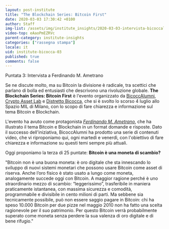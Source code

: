 ```yaml
---
layout: post-institute
title: "The Blockchain Series: Bitcoin First"
date: 2020-03-03 17:30:42 +0100
author: Staff
img-list: /assets/img/institute_insights/2020-03-03-intervista-bicoccalumni-thumb.png
video-top: eAaoPmEZRVc
parent-category: institute-insights
categories: ["rassegna stampa"]
locale: it
uid: institute-bicocca-03
published: true
comments: false
---
```

Puntata 3: Intervista a Ferdinando M. Ametrano

Se ne discute molto, ma su Bitcoin la divisione è radicale, tra scettici che parlano di bolla ed entusiasti che descrivono una rivoluzione globale. **The Blockchain Series: Bitcoin First** è l'evento organizzato da [BicoccAlumni](https://www.bicoccalumni.it/), [Crypto Asset Lab](https://cryptoassetlab.diseade.unimib.it/) e [Distretto Bicocca](https://www.distrettobicocca.it/), che si è svolto lo scorso 4 luglio allo Spazio MIL di Milano, con lo scopo di fare chiarezza e informazione sul tema Bitcoin e Blockchain.

L'evento ha avuto come protagonista [*Ferdinando M. Ametrano*](https://www.ametrano.net), che ha illustrato il tema Bitcoin e Blockchain in un format domande e risposte. Dato il successo dell'iniziativa, BicoccAlumni ha prodotto una serie di contenuti video, che vi riproponiamo qui, ogni martedì e venerdì, con l'obiettivo di fare chiarezza e informazione su questi temi sempre più attuali.

Oggi proponiamo la terza di 25 puntate: **Bitcoin è una moneta di scambio?**

"Bitcoin non è una buona moneta: è oro digitale che sta innescando lo sviluppo di nuovi sistemi monetari che possono usare Bitcoin come asset di riserva.
Anche l’oro fisico è stato usato a lungo come moneta, analogamente succede oggi con Bitcoin. A maggior ragione perché è uno straordinario mezzo di scambio: “leggerissimo”, trasferibile in maniera praticamente istantanea, con massima sicurezza e comodità, programmabile e divisibile in cento milioni di parti. Ma sebbene sia tecnicamente possibile, può non essere saggio pagare in Bitcoin: chi ha speso 10.000 Bitcoin per due pizze nel maggio 2010 non ha fatto una scelta ragionevole per il suo patrimonio. Per questo Bitcoin verrà probabilmente superato come moneta senza perdere la sua valenza di oro digitale e di bene rifugio."

